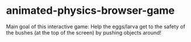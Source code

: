 # animated-physics-browser-game

Main goal of this interactive game: Help the eggs/larva get to the safety of the bushes (at the top of the screen) by pushing objects around!
